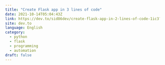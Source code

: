 ```yaml
---
title: "Create Flask app in 3 lines of code"
date: 2021-10-14T05:04:43Z
link: https://dev.to/sid86dev/create-flask-app-in-2-lines-of-code-1ic3?utm_medium=RSS&utm_source=news.12bit.vn
site: dev.to
language: English
category:
  - python
  - flask
  - programming
  - automation
draft: false
---
```

